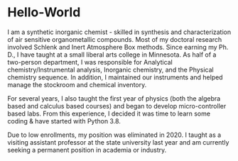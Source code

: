 # Hello-World
I am a synthetic inorganic chemist - skilled in synthesis and characterization of air sensitive organometallic 
compounds.  Most of my doctoral research involved Schlenk and Inert Atmosphere Box methods.  Since earning
my Ph. D., I have taught at a small liberal arts college in Minnesota.  As half of a two-person department, 
I was responsible for Analytical chemistry/Instrumental analysis, Inorganic chemistry, and the Physical
chemistry sequence.  In addition, I maintained our instruments and helped manage the stockroom and chemical
inventory.

For several years, I also taught the first year of physics (both the algebra based and calculus based courses) 
and began to develop micro-controller based labs.  From this experience, I decided it was time to learn
some coding & have started with Python 3.8.

Due to low enrollments, my position was eliminated in 2020.  I taught as a visiting assistant professor at the 
state university last year and am currently seeking a permanent position in academia or industry.
